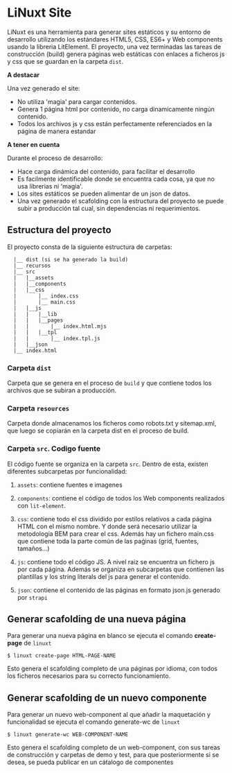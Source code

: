 # LiNuxt Site

LiNuxt es una herramienta para generar sites estáticos y su entorno de desarrollo utilizando los estándares HTML5, CSS, ES6+ y Web components usando la libreria LitElement.
El proyecto, una vez terminadas las tareas de construcción (build) genera páginas web estáticas con enlaces a ficheros js y css que se guardan en la carpeta `dist`.

**A destacar**

Una vez generado el site:

- No utiliza 'magia' para cargar contenidos.
- Genera 1 página html por contenido, no carga dinamicamente ningún contenido.
- Todos los archivos js y css están perfectamente referenciados en la página de manera estandar

**A tener en cuenta**

Durante el proceso de desarrollo:

- Hace carga dinámica del contenido, para facilitar el desarrollo
- Es facilmente identificable donde se encuentra cada cosa, ya que no usa librerias ni 'magia'.
- Los sites estáticos se pueden alimentar de un json de datos.
- Una vez generado el scafolding con la estructura del proyecto se puede subir a producción tal cual, sin dependencias ni requerimientos.

## Estructura del proyecto

El proyecto consta de la siguiente estructura de carpetas:

```
  |__ dist (si se ha generado la build)
  |__ recursos
  |__ src
  |   |__assets
  |   |__components
  |   |__css
  |       |__ index.css
  |       |__ main.css
  |   |__js
  |   |   |__lib
  |   |   |__pages
  |   |       |__ index.html.mjs
  |   |   |__tpl
  |   |       |__ index.tpl.js
  |   |__json
  |__ index.html
```

### Carpeta `dist`

Carpeta que se genera en el proceso de `build` y que contiene todos los archivos que se subiran a producción.

### Carpeta `resources`

Carpeta donde almacenamos los ficheros como robots.txt y sitemap.xml, que luego se copiarán en la carpeta dist en el proceso de build.

### Carpeta `src`. Codigo fuente

El código fuente se organiza en la carpeta `src`. Dentro de esta, existen diferentes subcarpetas por funcionalidad:

1. `assets`: contiene fuentes e imagenes

2. `components`: contiene el código de todos los Web components realizados con `lit-element`.

3. `css`: contiene todo el css dividido por estilos relativos a cada página HTML con el mismo nombre. Y donde será necesario utilizar la metodología BEM para crear el css. Además hay un fichero main.css que contiene toda la parte común de las paǵinas (grid, fuentes, tamaños...)

4. `js`: contiene todo el código JS. A nivel raiz se encuentra un fichero js por cada página. Además se organiza en subcarpetas que contienen las plantillas y los string literals del js para generar el contenido.

5. `json`: contiene el contenido de las páginas en formato json.js generado por `strapi`

## Generar scafolding de una nueva página

Para generar una nueva página en blanco se ejecuta el comando **create-page** de `linuxt`

```
$ linuxt create-page HTML-PAGE-NAME
```

Esto genera el scafolding completo de una páginas por idioma, con todos los ficheros necesarios para su correcto funcionamiento.

## Generar scafolding de un nuevo componente

Para generar un nuevo web-component al que añadir la maquetación y funcionalidad se ejecuta el comando generate-wc de `linuxt`

```
$ linuxt generate-wc WEB-COMPONENT-NAME
```

Esto genera el scafolding completo de un web-component, con sus tareas de construcción y carpetas de demo y test, para que posteriormente si se desea, se pueda publicar en un cátalogo de componentes
